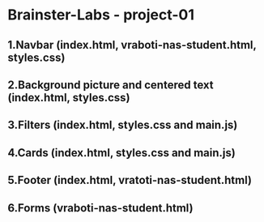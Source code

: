 # Brainster-Labs - project-01

## 1.Navbar (index.html, vraboti-nas-student.html, styles.css)

## 2.Background picture and centered text (index.html, styles.css)

## 3.Filters (index.html, styles.css and main.js)

## 4.Cards (index.html, styles.css and main.js)

## 5.Footer (index.html, vratoti-nas-student.html)

## 6.Forms (vraboti-nas-student.html)

